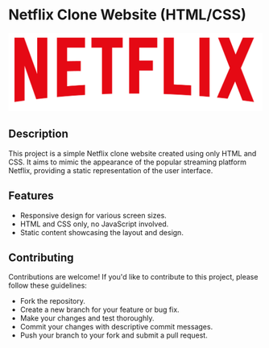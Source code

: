 # Netflix Clone Website (HTML/CSS)

![Netflix Clone](https://github.com/tomuthu-engineer/netflix_clone/blob/main/images/logo.png)

## Description

This project is a simple Netflix clone website created using only HTML and CSS. It aims to mimic the appearance of the popular streaming platform Netflix, providing a static representation of the user interface.

## Features

- Responsive design for various screen sizes.
- HTML and CSS only, no JavaScript involved.
- Static content showcasing the layout and design.

## Contributing

Contributions are welcome! If you'd like to contribute to this project, please follow these guidelines:

- Fork the repository.
- Create a new branch for your feature or bug fix.
- Make your changes and test thoroughly.
- Commit your changes with descriptive commit messages.
- Push your branch to your fork and submit a pull request.
